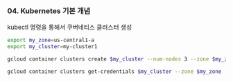 ### 04. Kubernetes 기본 개념

kubectl 명령을 통해서 쿠버네티스 클러스터 생성

```bash
export my_zone=us-central1-a
export my_cluster=my-cluster1

gcloud container clusters create $my_cluster --num-nodes 3 --zone $my_zone --enable-ip-alias

gcloud container clusters get-credentials $my_cluster --zone $my_zone
```